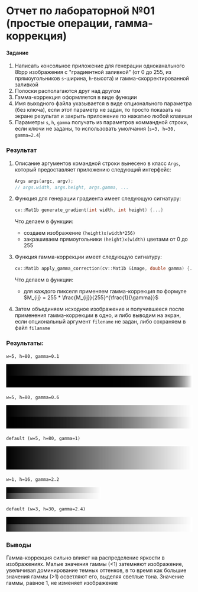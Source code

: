 # Отчет по лабораторной №01 (простые операции, гамма-коррекция)

#### Задание

1. Написать консольное приложение для генерации одноканального 8bpp изображения с "градиентной заливкой" (от 0 до 255, 
   из прямоугольников `s`-ширина, `h`-высота) и гамма-скорректированной заливкой
1. Полоски располагаются друг над другом
1. Гамма-коррекция оформляется в виде функции
1. Имя выходного файла указывается в виде опционального параметра (без ключа), если этот параметр не задан, то просто 
   показать на экране результат и закрыть приложение по нажатию любой клавиши
1. Параметры `s`, `h`, `gamma` получать из параметров коммандной строки, если ключи не заданы, то использовать умолчания 
   (`s=3, h=30, gamma=2.4`)




### Результат
1. Описание аргументов командной строки вынесено в класс `Args`, который предоставляет приложению следующий интерфейс:
   ```cpp
   Args args(argc, argv);
   // args.width, args.height, args.gamma, ...
   ```
   
2. Функция для генерации градиента имеет следующую сигнатуру:
   ```cpp
   cv::Mat1b generate_gradient(int width, int height) {...}
   ```
   Что делаем в функции:
   * создаем изображение `(height)x(width*256)`
   * закрашиваем прямоугольники `(height)x(width)` цветами от 0 до 255

3. Функция гамма-коррекции имеет следующую сигнатуру:
   ```cpp
   cv::Mat1b apply_gamma_correction(cv::Mat1b &image, double gamma) {...}
   ```
   Что делаем в функции:
   * для каждого пикселя применяем гамма-коррекция по формуле $M_{ij} = 255 * \frac{M_{ij}}{255}^{\frac{1}{\gamma}}$

4. Затем объединяем исходное изображение и получившееся после применения гамма-коррекции в одно, и либо выводим на экран,
   если опциональный аргумент `filename` не задан, либо сохраняем в файл `filaname`

### Результаты:
`w=5, h=80, gamma=0.1`

![](5x80_0.1.png)

`w=5, h=80, gamma=0.6`

![](5x80_0.6.png)

`default (w=5, h=80, gamma=1)`

![](5x80_1.png)

`w=1, h=16, gamma=2.2`

![](1x16_2.2.png)

`default (w=3, h=30, gamma=2.4)`

![](default.png)

### Выводы
Гамма-коррекция сильно влияет на распределение яркости в изображениях. Малые значения гаммы (<1) затемняют изображение, 
увеличивая доминирование темных оттенков, в то время как большие значения гаммы (>1) осветляют его, выделяя светлые 
тона. Значение гаммы, равное 1, не изменяет изображение